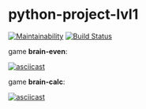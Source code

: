 # python-project-lvl1

[![Maintainability](https://api.codeclimate.com/v1/badges/06ad4c458ce75368a85f/maintainability)](https://codeclimate.com/github/alezi06/python-project-lvl1/maintainability)
[![Build Status](https://travis-ci.org/alezi06/python-project-lvl1.svg?branch=master)](https://travis-ci.org/alezi06/python-project-lvl1)

game **brain-even**:

[![asciicast](https://asciinema.org/a/zjLWUpdNIxHx5DQyKk4XVSY1e.svg)](https://asciinema.org/a/zjLWUpdNIxHx5DQyKk4XVSY1e)

game **brain-calc**:

[![asciicast](https://asciinema.org/a/mWhiXJkCIGXGa0aHy73JTXEyV.svg)](https://asciinema.org/a/mWhiXJkCIGXGa0aHy73JTXEyV)

